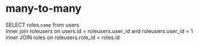 # many-to-many
SELECT roles.`name` 
from users  
inner join roleusers
on users.id = roleusers.user_id
and roleusers.user_id = 1 
inner JOIN roles 
on roleusers.role_id = roles.id
